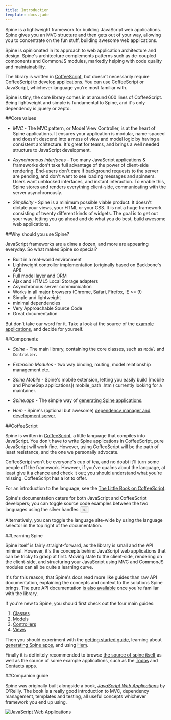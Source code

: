 ```yaml
---
title: Introduction
template: docs.jade
---
```


Spine is a lightweight framework for building JavaScript web applications. Spine gives you an MVC structure and then gets out of your way, allowing you to concentrate on the fun stuff, building awesome web applications.

Spine is opinionated in its approach to web application architecture and design. Spine's architecture complements patterns such as de-coupled components and CommonJS modules, markedly helping with code quality and maintainability.

The library is written in [CoffeeScript](http://jashkenas.github.com/coffee-script), but doesn't necessarily require CoffeeScript to develop applications. You can use CoffeeScript or JavaScript, whichever language you're most familiar with.

Spine is tiny, the core library comes in at around 600 lines of CoffeeScript. Being lightweight and simple is fundamental to Spine, and it's only dependency is jquery or zepto.

##Core values

* *MVC* - The MVC pattern, or Model View Controller, is at the heart of Spine applications. It ensures your application is modular, name-spaced and doesn't descend into a mess of view and model logic by having a consistent architecture. It's great for teams, and brings a well needed structure to JavaScript development.

* *Asynchronous interfaces* - Too many JavaScript applications & frameworks don't take full advantage of the power of client-side rendering. End-users don't care if background requests to the server are pending, and don't want to see loading messages and spinners. Users want unblocked interfaces, and instant interaction. To enable this, Spine stores and renders everything client-side, communicating with the server asynchronously.

* *Simplicity* - Spine is a minimum possible viable product. It doesn't dictate your views, your HTML or your CSS. It is not a huge framework consisting of twenty different kinds of widgets. The goal is to get out your way; letting you go ahead and do what you do best, build awesome web applications.

##Why should you use Spine?

JavaScript frameworks are a dime a dozen, and more are appearing everyday. So what makes Spine so special?

* Built in a real-world environment
* Lightweight controller implementation (originally based on Backbone's API)
* Full model layer and ORM
* Ajax and HTML5 Local Storage adapters
* Asynchronous server communication
* Works in all major browsers (Chrome, Safari, Firefox, IE >= 9)
* Simple and lightweight
* minimal dependencies
* Very Approachable Source Code
* Great documentation

But don't take our word for it. Take a look at the source of the [example applications](examples.html), and decide for yourself.

##Components

* *Spine* - The main library, containing the core classes, such as `Model` and `Controller`.

* *Extension Modules* - two way binding, routing, model relationship management etc.

* *Spine Mobile* - Spine's mobile extension, letting you easily build [mobile and PhoneGap applications]( mobile_path .html) currently looking for a maintainer.

* *Spine.app* - The simple way of [generating Spine applications](app.html).

* *Hem* - Spine's (optional but awesome) [dependency manager and development server](hem.html).

##CoffeeScript

Spine is written in [CoffeeScript](http://jashkenas.github.com/coffee-script/), a little language that compiles into JavaScript. You don't have to write Spine applications in CoffeeScript, pure JavaScript will work fine. However, using CoffeeScript will be the path of least resistance, and the one we personally advocate.

CoffeeScript won't be everyone's cup of tea, and no doubt it'll turn some people off the framework. However, if you've qualms about the language, at least give it a chance and check it out; you should understand what you're missing. CoffeeScript has a lot to offer.

For an introduction to the language, see the [The Little Book on CoffeeScript](http://arcturo.github.com/library/coffeescript/).

Spine's documentation caters for both JavaScript and CoffeeScript developers; you can toggle source code examples between the two languages using the silver handles: <button>»</button>

Alternatively, you can toggle the language site-wide by using the language selector in the top right of the documentation.

##Learning Spine

Spine itself is fairly straight-forward, as the library is small and the API minimal. However, it's the concepts behind JavaScript web applications that can be tricky to grasp at first. Moving state to the client-side, rendering on the client-side, and structuring your JavaScript using MVC and CommonJS modules can all be quite a learning curve.

It's for this reason, that Spine's docs read more like guides than raw API documentation, explaining the concepts and context to the solutions Spine brings. The pure API documentation [is also available](<%= api_path %>) once you're familiar with the library.

If you're new to Spine, you should first check out the four main guides:

1. [Classes](classes.html)
1. [Models](models.html)
1. [Controllers](controllers.html)
1. [Views](views.html)

Then you should experiment with the [getting started guide](started.html), learning about [generating Spine apps](app.html), and using [Hem](hem.html).

Finally it is definitely recommended to browse [the source of spine itself](http://github.com/spine/spine) as well as the source of some example applications, such as the [Todos](http://github.com/maccman/spine.todos) and [Contacts](http://github.com/maccman/spine.contacts) apps.

##Companion guide

Spine was originally built alongside a book, [*JavaScript Web Applications*](http://oreilly.com/catalog/0636920018421) by O'Reilly. The book is a really good introduction to MVC, dependency management, templates and testing, all useful concepts whichever framework you end up using.

[![JavaScript Web Applications](http://covers.oreilly.com/images/0636920018421/cat.gif)](http://oreilly.com/catalog/0636920018421)
